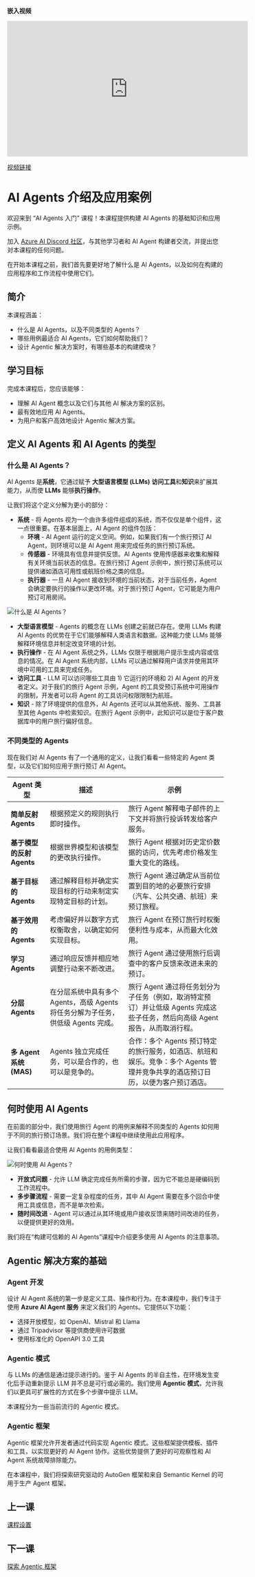 **嵌入视频**

<iframe width="560" height="315" src="https://www.youtube.com/embed/3zgm60bXmQk?si=9KSCevz-LZis6cPt" title="YouTube video player" frameborder="0" allow="accelerometer; autoplay; clipboard-write; encrypted-media; gyroscope; picture-in-picture; web-share" referrerpolicy="strict-origin-when-cross-origin" allowfullscreen></iframe>

[视频链接](https://youtu.be/3zgm60bXmQk?si=z8QygFvYQv-9WtO1)

# AI Agents 介绍及应用案例

欢迎来到 “AI Agents 入门” 课程！本课程提供构建 AI Agents 的基础知识和应用示例。

加入 [Azure AI Discord 社区](https://discord.gg/kzRShWzttr)，与其他学习者和 AI Agent 构建者交流，并提出您对本课程的任何问题。

在开始本课程之前，我们首先要更好地了解什么是 AI Agents，以及如何在构建的应用程序和工作流程中使用它们。

## 简介

本课程涵盖：

- 什么是 AI Agents，以及不同类型的 Agents？
- 哪些用例最适合 AI Agents，它们如何帮助我们？
- 设计 Agentic 解决方案时，有哪些基本的构建模块？

## 学习目标

完成本课程后，您应该能够：

- 理解 AI Agent 概念以及它们与其他 AI 解决方案的区别。
- 最有效地应用 AI Agents。
- 为用户和客户高效地设计 Agentic 解决方案。

## 定义 AI Agents 和 AI Agents 的类型

### 什么是 AI Agents？

AI Agents 是**系统**，它通过赋予 **大型语言模型 (LLMs)** **访问工具**和**知识**来扩展其能力，从而使 **LLMs** 能够**执行操作**。

让我们将这个定义分解为更小的部分：

- **系统** - 将 Agents 视为一个由许多组件组成的系统，而不仅仅是单个组件，这一点很重要。在基本层面上，AI Agent 的组件包括：
  - **环境** - AI Agent 运行的定义空间。例如，如果我们有一个旅行预订 AI Agent，则环境可以是 AI Agent 用来完成任务的旅行预订系统。
  - **传感器** - 环境具有信息并提供反馈。AI Agents 使用传感器来收集和解释有关环境当前状态的信息。在旅行预订 Agent 示例中，旅行预订系统可以提供诸如酒店可用性或航班价格之类的信息。
  - **执行器** - 一旦 AI Agent 接收到环境的当前状态，对于当前任务，Agent 会确定要执行的操作以更改环境。对于旅行预订 Agent，它可能是为用户预订可用房间。

![什么是 AI Agents？](./images/what-are-ai-agents.png)

- **大型语言模型** - Agents 的概念在 LLMs 创建之前就已存在。使用 LLMs 构建 AI Agents 的优势在于它们能够解释人类语言和数据。这种能力使 LLMs 能够解释环境信息并制定改变环境的计划。
- **执行操作** - 在 AI Agent 系统之外，LLMs 仅限于根据用户提示生成内容或信息的情况。在 AI Agent 系统内部，LLMs 可以通过解释用户请求并使用其环境中可用的工具来完成任务。
- **访问工具** - LLM 可以访问哪些工具由 1) 它运行的环境和 2) AI Agent 的开发者定义。对于我们的旅行 Agent 示例，Agent 的工具受预订系统中可用操作的限制，开发者可以将 Agent 的工具访问权限限制为航班。
- **知识** - 除了环境提供的信息外，AI Agents 还可以从其他系统、服务、工具甚至其他 Agents 中检索知识。在旅行 Agent 示例中，此知识可以是位于客户数据库中的用户旅行偏好信息。

### 不同类型的 Agents

现在我们对 AI Agents 有了一个通用的定义，让我们看看一些特定的 Agent 类型，以及它们如何应用于旅行预订 AI Agent。

| **Agent 类型**            | **描述**                                                                    | **示例**                                                                                                                 |
| ------------------------------- | --------------------------------------------------------------------------------- | ------------------------------------------------------------------------------------------------------------------------------ |
| **简单反射 Agents**       | 根据预定义的规则执行即时操作。                                                    | 旅行 Agent 解释电子邮件的上下文并将旅行投诉转发给客户服务。                                                                    |
| **基于模型的反射 Agents** | 根据世界模型和该模型的更改执行操作。                                              | 旅行 Agent 根据对历史定价数据的访问，优先考虑价格发生重大变化的路线。                                                          |
| **基于目标的 Agents**     | 通过解释目标并确定实现目标的行动来制定实现特定目标的计划。                        | 旅行 Agent 通过确定从当前位置到目的地的必要旅行安排（汽车、公共交通、航班）来预订旅程。                                        |
| **基于效用的 Agents**     | 考虑偏好并以数字方式权衡取舍，以确定如何实现目标。                                | 旅行 Agent 在预订旅行时权衡便利性与成本，从而最大化效用。                                                                      |
| **学习 Agents**           | 通过响应反馈并相应地调整行动来不断改进。                                          | 旅行 Agent 通过使用旅行后调查中的客户反馈来改进未来的预订。                                                                    |
| **分层 Agents**           | 在分层系统中具有多个 Agents，高级 Agents 将任务分解为子任务，供低级 Agents 完成。 | 旅行 Agent 通过将任务划分为子任务（例如，取消特定预订）并让低级 Agents 完成这些子任务，然后向高级 Agent 报告，从而取消行程。   |
| **多 Agent 系统 (MAS)**   | Agents 独立完成任务，可以是合作的，也可以是竞争的。                               | 合作：多个 Agents 预订特定的旅行服务，如酒店、航班和娱乐。竞争：多个 Agents 管理并竞争共享的酒店预订日历，以便为客户预订酒店。 |

## 何时使用 AI Agents

在前面的部分中，我们使用旅行 Agent 的用例来解释不同类型的 Agents 如何用于不同的旅行预订场景。我们将在整个课程中继续使用此应用程序。

让我们看看最适合使用 AI Agents 的用例类型：

![何时使用 AI Agents？](./images/when-to-use-ai-agents.png)

- **开放式问题** - 允许 LLM 确定完成任务所需的步骤，因为它不能总是硬编码到工作流程中。
- **多步骤流程** - 需要一定复杂程度的任务，其中 AI Agent 需要在多个回合中使用工具或信息，而不是单次检索。
- **随时间改进** - Agent 可以通过从其环境或用户接收反馈来随时间改进的任务，以便提供更好的效用。

我们将在“构建可信赖的 AI Agents”课程中介绍更多使用 AI Agents 的注意事项。

## Agentic 解决方案的基础

### Agent 开发

设计 AI Agent 系统的第一步是定义工具、操作和行为。在本课程中，我们专注于使用 **Azure AI Agent 服务** 来定义我们的 Agents。它提供以下功能：

- 选择开放模型，如 OpenAI、Mistral 和 Llama
- 通过 Tripadvisor 等提供商使用许可数据
- 使用标准化的 OpenAPI 3.0 工具

### Agentic 模式

与 LLMs 的通信是通过提示进行的。鉴于 AI Agents 的半自主性，在环境发生变化后手动重新提示 LLM 并不总是可行或必需的。我们使用 **Agentic 模式**，允许我们以更具可扩展性的方式在多个步骤中提示 LLM。

本课程分为一些当前流行的 Agentic 模式。

### Agentic 框架

Agentic 框架允许开发者通过代码实现 Agentic 模式。这些框架提供模板、插件和工具，以实现更好的 AI Agent 协作。这些优势提供了更好的可观察性和 AI Agent 系统故障排除能力。

在本课程中，我们将探索研究驱动的 AutoGen 框架和来自 Semantic Kernel 的可用于生产 Agent 框架。

## 上一课

[课程设置](../00-course-setup/README.md)

## 下一课

[探索 Agentic 框架](../02-explore-agentic-frameworks/README.md)
